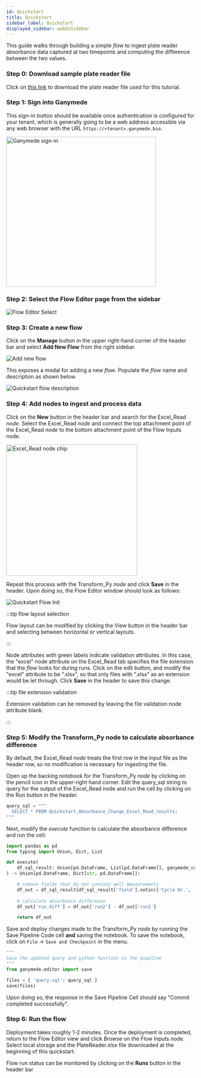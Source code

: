 ```yaml
---
id: Quickstart
title: Quickstart
sidebar_label: Quickstart
displayed_sidebar: webUiSidebar
---
```


This guide walks through building a simple _flow_ to ingest plate reader absorbance data captured at two timepoints and computing the difference between the two values.

### Step 0: Download sample plate reader file

Click on [this link](https://github.com/Ganymede-Bio/website-docusaurus/raw/04a3dfe170f4045610d72cca33e0ace6e9850f67/PlateReader.xlsx) to download the plate reader file used for this tutorial.

### Step 1: Sign into Ganymede

This sign-in button should be available once authentication is configured for your tenant, which is generally going to be a web address accessible via any web browser with the URL `https://<tenant>.ganymede.bio`.

<div class="text--center">
<img width="400" alt="Ganymede sign-in" src="https://ganymede-bio.mo.cloudinary.net/apiServer/GanymedeSignIn_20230110.png"/>
</div>

### Step 2: Select the Flow Editor page from the sidebar

<img alt="Flow Editor Select" src="https://ganymede-bio.mo.cloudinary.net/apiServer/FlowEditorSelect_20230110.png"/>

### Step 3: Create a new flow

Click on the **Manage** button in the upper right-hand corner of the header bar and select **Add New Flow** from the right sidebar.

<img alt="Add new flow" src="https://ganymede-bio.mo.cloudinary.net/apiServer/AddNewFlow_20230110.png"/>
&nbsp;


This exposes a modal for adding a new _flow_.  Populate the _flow_ name and description as shown below.

<div class="text--center">
<img alt="Quickstart flow description" src="https://ganymede-bio.mo.cloudinary.net/apiServer/QuickstartFlowDesc_20230110.png"/>
</div>

### Step 4: Add nodes to ingest and process data

Click on the **New** button in the header bar and search for the Excel_Read _node_.  Select the Excel_Read _node_ and connect the top attachment point of the Excel_Read _node_ to the bottom attachment point of the Flow Inputs node.

<div class="text--center">
<img width="350" alt="Excel_Read node chip" src="https://ganymede-bio.mo.cloudinary.net/apiServer/ExcelRead_20230110.png"/>
</div>

Repeat this process with the Transform_Py *node* and click **Save** in the header.  Upon doing so, the Flow Editor window should look as follows:

<img alt="Quickstart Flow Init" src="https://ganymede-bio.mo.cloudinary.net/apiServer/QuickstartFlow_20230110.png"/>

:::tip flow layout selection

Flow layout can be modified by clicking the View button in the header bar and selecting between horizontal or vertical layouts.

:::

Node attributes with green labels indicate validation attributes.  In this case, the "excel" node attribute on the Excel_Read tab specifies the file extension that the *flow* looks for during runs.  Click on the edit button, and modify the "excel" attribute to be ".xlsx", so that only files with ".xlsx" as an extension would be let through.  Click **Save** in the header to save this change.

:::tip file extension validation

Extension validation can be removed by leaving the file validation node attribute blank.

:::

### Step 5: Modify the Transform_Py node to calculate absorbance difference

By default, the Excel_Read _node_ treats the first row in the input file as the header row, so no modification is necessary for ingesting the file.

Open up the backing notebook for the Transform_Py _node_ by clicking on the pencil icon in the upper-right hand corner.  Edit the query_sql string to query for the output of the Excel_Read node and run the cell by clicking on the Run button in the header.

```python
query_sql = """
  SELECT * FROM Quickstart_Absorbance_Change_Excel_Read_results;
"""
```

Next, modify the _execute_ function to calculate the absorbance difference and run the cell:

```python
import pandas as pd
from typing import Union, Dict, List

def execute(
    df_sql_result: Union[pd.DataFrame, List[pd.DataFrame]], ganymede_context=None
) -> Union[pd.DataFrame, Dict[str, pd.DataFrame]]:

    # remove fields that do not contain well measurements
    df_out = df_sql_result[df_sql_result['field'].notin(['Cycle Nr.', 'Time [s]', 'Temp. [°C]'])].copy()    
    
    # calculate absorbance difference
    df_out['run_diff'] = df_out['run2'] - df_out['run1']

    return df_out
```

Save and deploy changes made to the Transform_Py *node* by running the Save Pipeline Code cell **and** saving the notebook.  To save the notebook, click on `File` -> `Save and Checkpoint` in the menu.

```python
"""
Save the updated query and python function to the pipeline
"""
from ganymede.editor import save

files = { 'query.sql': query_sql }
save(files)
```

Upon doing so, the response in the Save Pipeline Cell should say "Commit completed successfully".

### Step 6: Run the flow

Deployment takes roughly 1-2 minutes.  Once the deployment is completed, return to the Flow Editor view and click Browse on the Flow Inputs _node_.  Select local storage and the PlateReader.xlsx file downloaded at the beginning of this quickstart.

Flow run status can be monitored by clicking on the **Runs** button in the header bar